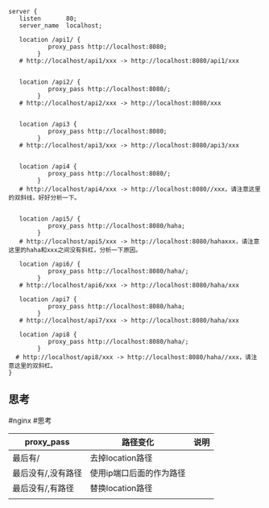 ```
server {
   listen       80;
   server_name  localhost;

   location /api1/ {
           proxy_pass http://localhost:8080;
        }
   # http://localhost/api1/xxx -> http://localhost:8080/api1/xxx


   location /api2/ {
           proxy_pass http://localhost:8080/;
        }
   # http://localhost/api2/xxx -> http://localhost:8080/xxx


   location /api3 {
           proxy_pass http://localhost:8080;
        }
   # http://localhost/api3/xxx -> http://localhost:8080/api3/xxx


   location /api4 {
           proxy_pass http://localhost:8080/;
        }
   # http://localhost/api4/xxx -> http://localhost:8080//xxx，请注意这里的双斜线，好好分析一下。


   location /api5/ {
           proxy_pass http://localhost:8080/haha;
        }
   # http://localhost/api5/xxx -> http://localhost:8080/hahaxxx，请注意这里的haha和xxx之间没有斜杠，分析一下原因。

   location /api6/ {
           proxy_pass http://localhost:8080/haha/;
        }
   # http://localhost/api6/xxx -> http://localhost:8080/haha/xxx

   location /api7 {
           proxy_pass http://localhost:8080/haha;
        }
   # http://localhost/api7/xxx -> http://localhost:8080/haha/xxx

   location /api8 {
           proxy_pass http://localhost:8080/haha/;
        }
  # http://localhost/api8/xxx -> http://localhost:8080/haha//xxx，请注意这里的双斜杠。
}
```
## 思考
#nginx #思考 

| proxy_pass         | 路径变化                 | 说明 |
| ------------------ | ------------------------ | ---- |
| 最后有/            | 去掉location路径         |      |
| 最后没有/,没有路径 | 使用ip端口后面的作为路径 |      |
| 最后没有/,有路径   | 替换location路径             |      |
|                    |                          |      |
